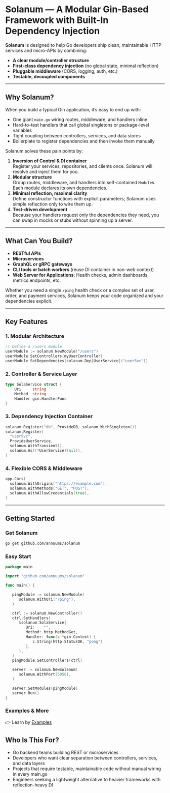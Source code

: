 # Solanum — A Modular Gin-Based Framework with Built-In Dependency Injection

**Solanum** is designed to help Go developers ship clean, maintainable HTTP services and micro-APIs by combining:

- **A clear module/controller structure**  
- **First-class dependency injection** (no global state, minimal reflection)  
- **Pluggable middleware** (CORS, logging, auth, etc.)  
- **Testable, decoupled components**

---

## Why Solanum?

When you build a typical Gin application, it’s easy to end up with:

- One giant `main.go` wiring routes, middleware, and handlers inline  
- Hard-to-test handlers that call global singletons or package-level variables  
- Tight coupling between controllers, services, and data stores  
- Boilerplate to register dependencies and then invoke them manually  

Solanum solves these pain points by:

1. **Inversion of Control & DI container**  
   Register your services, repositories, and clients once. Solanum will resolve and inject them for you.  
2. **Modular structure**  
   Group routes, middleware, and handlers into self-contained `Module`s. Each module declares its own dependencies.  
3. **Minimal reflection, maximal clarity**  
   Define constructor functions with explicit parameters; Solanum uses simple reflection only to wire them up.  
4. **Test-driven development**  
   Because your handlers request only the dependencies they need, you can swap in mocks or stubs without spinning up a server.

---

## What Can You Build?

- **RESTful APIs**  
- **Microservices**  
- **GraphQL or gRPC gateways**  
- **CLI tools or batch workers** (reuse DI container in non-web context)  
- **Web Server for Applications**; Health checks, admin dashboards, metrics endpoints, etc.

Whether you need a single `/ping` health check or a complex set of user, order, and payment services, Solanum keeps your code organized and your dependencies explicit.

---

## Key Features

### 1. Modular Architecture  
```go
// Define a /users module
userModule := solanum.NewModule("/users")
userModule.SetControllers(myUserController)
userModule.SetDependencies(solanum.Dep[UserService]("userSvc"))
```

### 2. Controller & Service Layer
```go
type SolaService struct {
    Uri     string
    Method  string
    Handler gin.HandlerFunc
}
```

### 3. Dependency Injection Container
```go
solanum.Register("db", ProvideDB, solanum.WithSingleton())
solanum.Register(
  "userSvc",
  ProvideUserService,
  solanum.WithTransient(),
  solanum.As((*UserService)(nil)),
)
```

### 4. Flexible CORS & Middleware
```go
app.Cors(
  solanum.WithOrigins("https://example.com"),
  solanum.WithMethods("GET", "POST"),
  solanum.WithAllowCredentials(true),
)
```

---

## Getting Started
### Get Solanum
```bash
go get github.com/annuums/solanum
```

### Easy Start
```go
package main

import "github.com/annuums/solanum"

func main() {

   pingModule := solanum.NewModule(
      solanum.WithUri("/ping"),
   )

   ctrl := solanum.NewController()
   ctrl.SetHandlers(
      &solanum.SolaService{
         Uri:    "",
         Method: http.MethodGet,
         Handler: func(c *gin.Context) {
            c.String(http.StatusOK, "pong")
         },
      },
   )
   pingModule.SetControllers(ctrl)

   server := solanum.NewSolanum(
      solanum.WithPort(5050),
   )

   server.SetModules(pingModule)
   server.Run()
}
```

### Examples & More
👉 Learn by [Examples](./docs/examples/README.md)

## Who Is This For?
- Go backend teams building REST or microservices
- Developers who want clear separation between controllers, services, and data layers
- Projects that require testable, maintainable code without manual wiring in every main.go
- Engineers seeking a lightweight alternative to heavier frameworks with reflection-heavy DI
